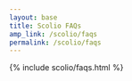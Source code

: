 ```yaml
---
layout: base
title: Scolio FAQs
amp_link: /scolio/faqs
permalink: /scolio/faqs
---
```

{% include scolio/faqs.html %}